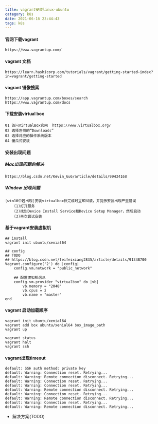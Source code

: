 ```yaml
---
title: vagrant安装linux-ubuntu
category: k8s
date: 2021-06-16 23:44:43
tags: k8s
---
```


<!-- more -->

#### 官网下载vagrant

```text
https://www.vagrantup.com/
```

#### vagrant 文档

```text
https://learn.hashicorp.com/tutorials/vagrant/getting-started-index?in=vagrant/getting-started
```

#### vagrant 镜像搜索

```text
https://app.vagrantup.com/boxes/search
https://www.vagrantup.com/docs
```

#### 下载安装virtual box

```text
01 访问VirtualBox官网  https://www.virtualbox.org/​
02 选择左侧的“Downloads”​
03 选择对应的操作系统版本​
04 傻瓜式安装​
```

#### 安装出现问题
##### Mac出现问题的解决
```text
https://blog.csdn.net/Kevin_Gu6/article/details/99434168
```

##### Window 出现问题
```text
[win10中若出现]安装virtualbox快完成时立即回滚，并提示安装出现严重错误
    (1)打开服务
    (2)找到Device Install Service和Device Setup Manager，然后启动
    (3)再次尝试安装
```

#### 基于vagrant安装虚拟机
```text
## install
vagrant init ubuntu/xenial64

## config 
## TODO
## https://blog.csdn.net/feifeixiang2835/article/details/91348700
Vagrant.configure('2') do |config|
    config.vm.network = "public_network"
    
    ## 配置虚拟机信息
    config.vm.provider "virtualbox" do |vb|
        vb.memory = "2048"
        vb.cpus = 2
        vb.name = "master" 
end    
```

#### vagrant 启动加载顺序
```shell script
vagrant init ubuntu/xenial64 
vagrant add box ubuntu/xenial64 box_image_path 
vagrant up

vagrant status
vagrant halt
vagrant ssh
```

#### vagrant出现timeout

```text
default: SSH auth method: private key
default: Warning: Connection reset. Retrying...
default: Warning: Remote connection disconnect. Retrying...
default: Warning: Connection reset. Retrying...
default: Warning: Connection reset. Retrying...
default: Warning: Remote connection disconnect. Retrying...
default: Warning: Connection reset. Retrying...
default: Warning: Remote connection disconnect. Retrying...
default: Warning: Connection reset. Retrying...
default: Warning: Remote connection disconnect. Retrying...
```

- 解决方案(TODO)

```text

```
